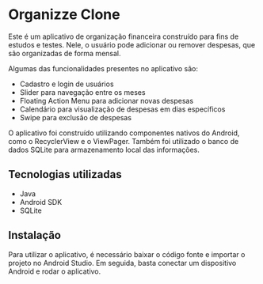 # Organizze Clone

Este é um aplicativo de organização financeira construído para fins de estudos e testes. Nele, o usuário pode adicionar ou remover despesas, que são organizadas de forma mensal. 

Algumas das funcionalidades presentes no aplicativo são: 

- Cadastro e login de usuários
- Slider para navegação entre os meses
- Floating Action Menu para adicionar novas despesas
- Calendário para visualização de despesas em dias específicos
- Swipe para exclusão de despesas

O aplicativo foi construído utilizando componentes nativos do Android, como o RecyclerView e o ViewPager. Também foi utilizado o banco de dados SQLite para armazenamento local das informações.

## Tecnologias utilizadas

- Java
- Android SDK
- SQLite

## Instalação

Para utilizar o aplicativo, é necessário baixar o código fonte e importar o projeto no Android Studio. Em seguida, basta conectar um dispositivo Android e rodar o aplicativo.
